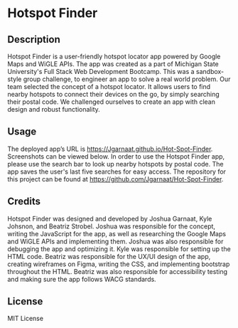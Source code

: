 # Hotspot Finder

## Description
Hotspot Finder is a user-friendly hotspot locator app powered by Google Maps and WiGLE APIs. The app was created as a part of Michigan State University's Full Stack Web Development Bootcamp. This was a sandbox-style group challenge, to engineer an app to solve a real world problem. Our team selected the concept of a hotspot locator. It allows users to find nearby hotspots to connect their devices on the go, by simply searching their postal code. We challenged ourselves to create an app with clean design and robust functionality. 


## Usage
The deployed app’s URL is https://Jgarnaat.github.io/Hot-Spot-Finder. Screenshots can be viewed below. In order to use the Hotspot Finder app, please use the search bar to look up nearby hotspots by postal code. The app saves the user's last five searches for easy access. The repository for this project can be found at https://github.com/Jgarnaat/Hot-Spot-Finder.


## Credits
Hotspot Finder was designed and developed by Joshua Garnaat, Kyle Johsnon, and Beatriz Strobel. Joshua was responsible for the concept, writing the JavaScript for the app, as well as researching the Google Maps and WiGLE APIs and implementing them. Joshua was also responsible for debugging the app and optimizing it. Kyle was responsible for setting up the HTML code. Beatriz was responsible for the UX/UI design of the app, creating wireframes on Figma, writing the CSS, and implementing bootstrap throughout the HTML. Beatriz was also responsible for accessibility testing and making sure the app follows WACG standards.

## License
MIT License
